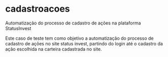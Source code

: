 # cadastroacoes
Automatização do processo de cadastro de ações na plataforma StatusInvest

Este caso de teste tem como objetivo a automatização do processo de cadastro de ações no site status invest, partindo do login até o cadastro da ação escolhida na carteira cadastrada no site.
